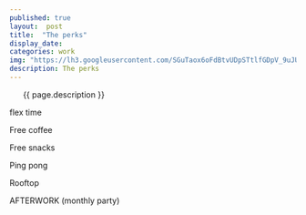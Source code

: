 ```yaml
---
published: true
layout:  post
title:  "The perks"
display_date:
categories: work
img: "https://lh3.googleusercontent.com/SGuTaox6oFdBtvUDpSTtlfGDpV_9uJUTqwN7-ELm8CvdtH5rrt9n5YVPVMCkgQHZAUN3CNQJ6MScW63LgNWkG1tLgbSUTlVoPwrP_E5i2Y3py50LBJ-5XvqMmuSd-AeGK_ysqAynGU_mYtYwznOR5OnZJvIV-RUEUmOk_o7Pj_xh7boKhecF8f4ESm44THF0X8oJ8u5MA8NLXTDSziCbU2DIFmuFYpVmvXI4LVT-O6WhBN1ylWz6iGxIoqgq8_ZHuu8n28JQVMHxJG-iUSNpNpth28EEK6uCyQbh-LxvXpQpsPU4ayYfQOm55qgySPRblEEyjQX1NzM9jGEwVAxkZCezBbfk9AMfGqyCDpKCZBjb2C4hR9oNMQkECOEsxGiPOWcpX7eoAlPPjtFTncQ53DOaKMoae-9QWFVh1pz3mZbVJ6JkMOztvtSjQMYBGaeeeC2tPNNCRWP6KhJrAsbU1k__UKq2Ir-X7tetwcBGfW6WDn9Dat_xCMCeqa8ls3Y7brcyJf9qavJm9rsV6mmGHYpf-dx94fUUJ0gFJIZ732IYVjjYGRDnIrshT8dF-sqFQDvHsGUPOy1w_paszgwIuNzBG-PK7I7bTIhrqAg=w1239-h929-no"
description: The perks 
---
```


&nbsp;&nbsp;&nbsp;&nbsp;&nbsp;&nbsp;{{ page.description }}

flex time

Free coffee

Free snacks

Ping pong

Rooftop

AFTERWORK (monthly party)
